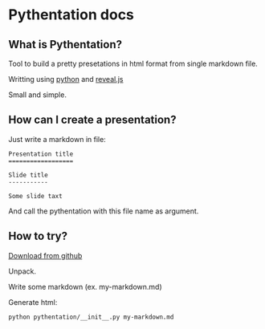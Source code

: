 Pythentation docs
=================

What is Pythentation?
---------------------

Tool to build a pretty presetations in html format from single markdown file.

Writting using [python](http://python.org/) and [reveal.js](https://github.com/hakimel/reveal.js)

Small and simple.

How can I create a presentation?
--------------------------------

Just write a markdown in file:

	Presentation title
	==================

	Slide title
	-----------

	Some slide taxt

And call the pythentation with this file name as argument.

How to try?
-----------

[Download from github](https://github.com/GrAndSE/pythentation/zipball/master)

Unpack.

Write some markdown (ex. my-markdown.md)

Generate html:

	python pythentation/__init__.py my-markdown.md
